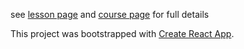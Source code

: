 see [lesson page](https://github.com/nikfrank/react-course/blob/master/lessons/4v2.md)
and [course page](https://github.com/nikfrank/react-course) for full details


This project was bootstrapped with [Create React App](https://github.com/facebookincubator/create-react-app).